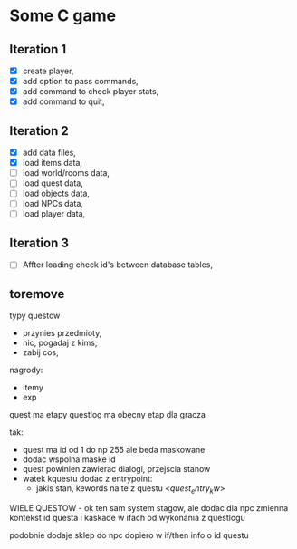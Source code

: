 # Some C game

## Iteration 1
- [x] create player,
- [x] add option to pass commands,
- [x] add command to check player stats,
- [x] add command to quit,

## Iteration 2
- [x] add data files,
- [x] load items data,
- [ ] load world/rooms data,
- [ ] load quest data,
- [ ] load objects data,
- [ ] load NPCs data,
- [ ] load player data,

## Iteration 3
- [ ] Affter loading check id's between database tables,


## toremove

typy questow
- przynies przedmioty,
- nic, pogadaj z kims,
- zabij cos,

nagrody:
- itemy
- exp

quest ma etapy
questlog ma obecny etap dla gracza

tak:
- quest ma id od 1 do np 255 ale beda maskowane
- dodac wspolna maske id
- quest powinien zawierac dialogi, przejscia stanow
- watek kquestu dodac z entrypoint:
   - jakis stan, kewords na te z questu <$quest_entry_kw$>

WIELE QUESTOW - ok ten sam system stagow, ale dodac dla npc zmienna kontekst id questa i kaskade w ifach od wykonania z questlogu

podobnie dodaje sklep do npc
dopiero w if/then info o id questu
